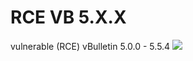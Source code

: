 # RCE VB 5.X.X
vulnerable (RCE) vBulletin 5.0.0 - 5.5.4
[![](https://i.imgur.com/6yM4MiE.png)](https://i.imgur.com/6yM4MiE.png)
